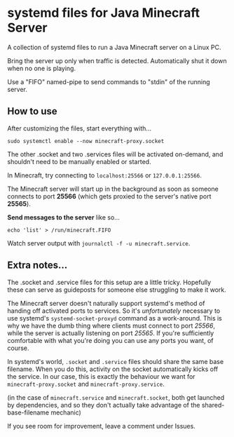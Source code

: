 # systemd files for Java Minecraft Server

A collection of systemd files to run a Java Minecraft server on a Linux PC.

Bring the server up only when traffic is detected. Automatically shut it down when no one is playing.

Use a "FIFO" named-pipe to send commands to "stdin" of the running server.

## How to use

After customizing the files, start everything with...

`sudo systemctl enable --now minecraft-proxy.socket`

The other .socket and two .services files will be activated on-demand, and shouldn't need to be manually enabled or started.

In Minecraft, try connecting to `localhost:25566` or `127.0.0.1:25566`.

The Minecraft server will start up in the background as soon as someone connects to port **25566** (which gets proxied to the server's native port **25565**).

**Send messages to the server** like so...

`echo 'list' > /run/minecraft.FIFO`

Watch server output with `journalctl -f -u minecraft.service`.

## Extra notes...

The .socket and .service files for this setup are a little tricky. Hopefully these can serve as guideposts for someone else struggling to make it work.

The Minecraft server doesn't naturally support systemd's method of handing off activated ports to services. So it's *unfortunately* necessary to use systemd's `systemd-socket-proxyd` command as a work-around. This is why we have the dumb thing where clients must connect to port *25566*, while the server is actually listening on port *25565*. If you're sufficiently comfortable with what you're doing you can use any ports you want, of course.

In systemd's world, `.socket` and `.service` files should share the same base filename. When you do this, activity on the socket automatically kicks off the service. In our case, this is exactly the behaviour we want for `minecraft-proxy.socket` and `minecraft-proxy.service`.

(in the case of `minecraft.service` and `minecraft.socket`, both get launched by dependencies, and so they don't actually take advantage of the shared-base-filename mechanic)

If you see room for improvement, leave a comment under Issues.
